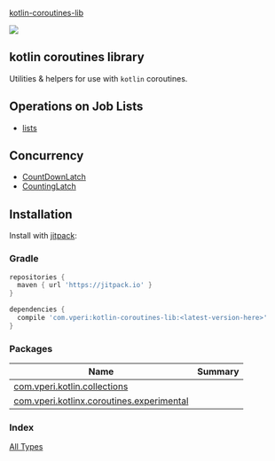 [kotlin-coroutines-lib](./index.md)

[![](https://jitpack.io/v/com.vperi/kotlin-coroutines-lib.svg)](https://jitpack.io/#com.vperi/kotlin-coroutines-lib)

## kotlin coroutines library

Utilities &amp; helpers for use with `kotlin` coroutines.

## Operations on Job Lists

* [lists](./com.vperi.kotlinx.coroutines.experimental/-kotlin.collections.-iterable/index.md)

## Concurrency

* [CountDownLatch](./com.vperi.kotlinx.coroutines.experimental/-count-down-latch/index.md)
* [CountingLatch](./com.vperi.kotlinx.coroutines.experimental/-counting-latch/index.md)

## Installation

Install with [jitpack](https://jitpack.io/#com.vperi/kotlin-coroutines-lib/):

### Gradle

``` gradle
repositories {
  maven { url 'https://jitpack.io' }
}

dependencies {
  compile 'com.vperi:kotlin-coroutines-lib:<latest-version-here>'
}

```

### Packages

| Name | Summary |
|---|---|
| [com.vperi.kotlin.collections](com.vperi.kotlin.collections/index.md) |  |
| [com.vperi.kotlinx.coroutines.experimental](com.vperi.kotlinx.coroutines.experimental/index.md) |  |

### Index

[All Types](alltypes/index.md)